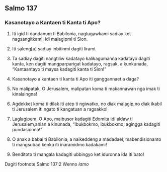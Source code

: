 Salmo 137
---------

### Kasanotayo a Kantaen ti Kanta ti Apo?

1. Iti igid ti dandanum ti Babilonia, nagtugawkami sadiay ket nagsangitkami, idi malagipmi ti Sion.
2. Iti saleng[a] sadiay
   inbitinmi dagiti lirami.
3. Ta sadiay dagiti nangtiliw kadatayo
   kalikagumanna kadatayo dagiti kanta, ken dagiti mangparparigat kadatayo, ragsak, a kunkunada, “Kantaantayo ti maysa kadagiti kanta ti Sion!”

4. Kasanotayo a kantaen ti kanta ti Apo
   iti ganggannaet a daga?
5. No malipatak, O Jerusalem, malipatan koma ti makannawan nga imak ti kinalaingna!
6. Agdekket koma ti dilak iti atep ti ngiwatko, no diak malagip,no diak ikabil ti Jerusalem
   iti ngato ti kangatuan a ragsakko!

7. Laglagipem, O Apo, maibusor kadagiti Edomita
   idi aldaw ti Jerusalem,anian a kinunada, “Ibukbokmo, ibukbokmo, agingga kadagiti pundasionna!”
8. O anak a babai ti Babilonia, a naikeddeng a madadael, mabendisionanto ti mangsubad kenka
   iti inaramidmo kadakami!
9. Benditoto ti mangala kadagiti ubbingyo
   ket iduronna ida iti bato!

Dagiti footnote
Salmo 137:2 Wenno *lamo*